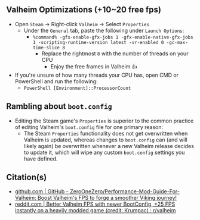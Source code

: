 ## Valheim Optimizations (+10~20 free fps)
  - Open `Steam` → Right-click `Valheim` → Select `Properties`
    - Under the `General` tab, paste the following under `Launch Options`:
      - `%command% -gfx-enable-gfx-jobs 1 -gfx-enable-native-gfx-jobs 1 -scripting-runtime-version latest -vr-enabled 0 -gc-max-time-slice 8`
        - Replace the rightmost `8` with the number of threads on your CPU
          - Enjoy the free frames in Valheim 👍
  - If you're unsure of how many threads your CPU has, open CMD or PowerShell and run the following:
    - `PowerShell [Environment]::ProcessorCount`

## Rambling about `boot.config`
  - Editing the Steam game's `Properties` is superior to the common practice of editing Valheim's `boot.config` file for one primary reason:
    - The Steam `Properties` functionality does not get overwritten when Valheim is updated, whereas changes to `boot.config` can (and will likely again) be overwritten whenever a new Valheim release decides to update it, which will wipe any custom `boot.config` settings you have defined.

## Citation(s)
  - [github.com  |  GitHub - ZeroOneZero/Performance-Mod-Guide-For-Valheim: Boost Valheim's FPS to forge a smoother Viking journey!](https://github.com/ZeroOneZero/Performance-Mod-Guide-For-Valheim)
  - [reddit.com  |  Better Valheim FPS with newer BootConfig, +25 FPS instantly on a heavily modded game (credit: Krumpac) : r/valheim](https://www.reddit.com/r/valheim/comments/1ccum0s/comment/l19dwox/?utm_source=share&utm_medium=web3x&utm_name=web3xcss&utm_term=1&utm_content=share_button)